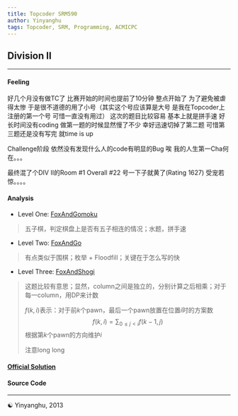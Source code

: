 ```yaml
---
title: Topcoder SRM590
author: Yinyanghu
tags: Topcoder, SRM, Programming, ACMICPC
---
```


## Division II

---

#### Feeling

好几个月没有做TC了 比赛开始的时间也提前了10分钟 整点开始了 为了避免被虐得太惨 于是很不道德的用了小号（其实这个号应该算是大号 是我在Topcoder上注册的第一个号 可惜一直没有用过） 这次的题目比较容易 基本上就是拼手速 好长时间没有coding 做第一题的时候显然慢了不少 幸好迅速切掉了第二题 可惜第三题还是没有写完 就time is up

Challenge阶段 依然没有发现什么人的code有明显的Bug 唉 我的人生第一Cha何在。。。

最终混了个DIV II的Room \#1 Overall \#22  号一下子就黄了(Rating 1627) 受宠若惊。。。。

#### Analysis

* Level One: [FoxAndGomoku]()

> 五子棋，判定棋盘上是否有五子相连的情况；水题，拼手速

* Level Two: [FoxAndGo]()

> 有点类似于围棋；枚举 + Floodfill；关键在于怎么写的快

* Level Three: [FoxAndShogi]()

> 这题比较有意思；显然，column之间是独立的，分别计算之后相乘；对于每一column，用DP来计数
>
> $f(k, i)$表示：对于前$k$个pawn，最后一个pawn放置在位置$i$时的方案数
> $$f(k, i) = \sum_{0 \leq j < i}f(k - 1, j)$$
> 根据第$k$个pawn的方向维护$i$
>
> 注意long long

#### [Official Solution](http://apps.topcoder.com/wiki/display/tc/SRM+590)

#### Source Code

<script src="https://gist.github.com/yinyanghu/6484108.js"></script>

---

☯ Yinyanghu, 2013
